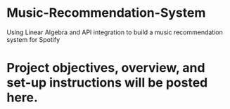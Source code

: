 # Music-Recommendation-System
Using Linear Algebra and API integration to build a music recommendation system for Spotify
# Project objectives, overview, and set-up instructions will be posted here.
